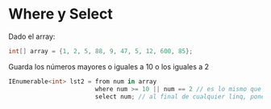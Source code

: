# Where y Select

Dado el array:

```csharp
int[] array = {1, 2, 5, 88, 9, 47, 5, 12, 600, 85};
```

Guarda los números mayores o iguales a 10 o los iguales a 2

```csharp
IEnumerable<int> lst2 = from num in array
                        where num >= 10 || num == 2 // es lo mismo que hacer: where num is >= 10 or 2 
                        select num; // al final de cualquier linq, ponemos un select, que significa que guarde en la lista resultante el valor obtenido en la query
```